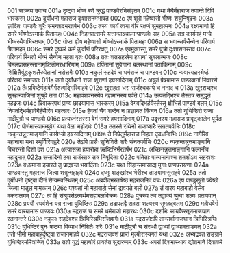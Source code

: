 001  सञ्जय उवाच
001a दृष्ट्वा भीष्मं रणे क्रुद्धं पाण्डवैरभिसंवृतम्
001c यथा मेघैर्महाराज तपान्ते दिवि भास्करम्
002a दुर्योधनो महाराज दुःशासनमभाषत
002c एष शूरो महेष्वासो भीष्मः शत्रुनिषूदनः
003a छादितः पाण्डवैः शूरैः समन्ताद्भरतर्षभ
003c तस्य कार्यं त्वया वीर रक्षणं सुमहात्मनः
004a रक्ष्यमाणो हि समरे भीष्मोऽस्माकं पितामहः
004c निहन्यात्समरे यत्तान्पाञ्चालान्पाण्डवैः सह
005a तत्र कार्यमहं मन्ये भीष्मस्यैवाभिरक्षणम्
005c गोप्ता ह्येष महेष्वासो भीष्मोऽस्माकं पितामहः
006a स भवान्सर्वसैन्येन परिवार्य पितामहम्
006c समरे दुष्करं कर्म कुर्वाणं परिरक्षतु
007a एवमुक्तस्तु समरे पुत्रो दुःशासनस्तव
007c परिवार्य स्थितो भीष्मं सैन्येन महता वृतः
008a ततः शतसहस्रेण हयानां सुबलात्मजः
008c विमलप्रासहस्तानामृष्टितोमरधारिणाम्
009a दर्पितानां सुवेगानां बलस्थानां पताकिनाम्
009c शिक्षितैर्युद्धकुशलैरुपेतानां नरोत्तमैः
010a नकुलं सहदेवं च धर्मराजं च पाण्डवम्
010c न्यवारयन्नरश्रेष्ठं परिवार्य समन्ततः
011a ततो दुर्योधनो राजा शूराणां हयसादिनाम्
011c अयुतं प्रेषयामास पाण्डवानां निवारणे
012a तैः प्रविष्टैर्महावेगैर्गरुत्मद्भिरिवाहवे
012c खुराहता धरा राजंश्चकम्पे च ननाद च
013a खुरशब्दश्च सुमहान्वाजिनां शुश्रुवे तदा
013c महावंशवनस्येव दह्यमानस्य पर्वते
014a उत्पतद्भिश्च तैस्तत्र समुद्धूतं महद्रजः
014c दिवाकरपथं प्राप्य छादयामास भास्करम्
015a वेगवद्भिर्हयैस्तैस्तु क्षोभितं पाण्डवं बलम्
015c निपतद्भिर्महावेगैर्हंसैरिव महत्सरः
015e हेषतां चैव शब्देन न प्राज्ञायत किंचन
016a ततो युधिष्ठिरो राजा माद्रीपुत्रौ च पाण्डवौ
016c प्रत्यघ्नंस्तरसा वेगं समरे हयसादिनाम्
017a उद्वृत्तस्य महाराज प्रावृट्कालेन पूर्यतः
017c पौर्णमास्यामम्बुवेगं यथा वेला महोदधेः
018a ततस्ते रथिनो राजञ्शरैः सन्नतपर्वभिः
018c न्यकृन्तन्नुत्तमाङ्गानि कायेभ्यो हयसादिनाम्
019a ते निपेतुर्महाराज निहता दृढधन्विभिः
019c नागैरिव महानागा यथा स्युर्गिरिगह्वरे
020a तेऽपि प्रासैः सुनिशितैः शरैः संनतपर्वभिः
020c न्यकृन्तन्नुत्तमाङ्गानि विचरन्तो दिशो दश
021a अत्यासन्ना हयारोहा ऋष्टिभिर्भरतर्षभ
021c अच्छिनन्नुत्तमाङ्गानि फलानीव महाद्रुमात्
022a ससादिनो हया राजंस्तत्र तत्र निषूदिताः
022c पतिताः पात्यमानाश्च शतशोऽथ सहस्रशः
023a वध्यमाना हयास्ते तु प्राद्रवन्त भयार्दिताः
023c यथा सिंहान्समासाद्य मृगाः प्राणपरायणाः
024a पाण्डवास्तु महाराज जित्वा शत्रून्महाहवे
024c दध्मुः शङ्खांश्च भेरीश्च ताडयामासुराहवे
025a ततो दुर्योधनो दृष्ट्वा दीनं सैन्यमवस्थितम्
025c अब्रवीद्भरतश्रेष्ठ मद्रराजमिदं वचः
026a एष पाण्डुसुतो ज्येष्ठो जित्वा मातुल मामकान्
026c पश्यतां नो महाबाहो सेनां द्रावयते बली
027a तं वारय महाबाहो वेलेव मकरालयम्
027c त्वं हि संश्रूयसेऽत्यर्थमसह्यबलविक्रमः
028a पुत्रस्य तव तद्वाक्यं श्रुत्वा शल्यः प्रतापवान्
028c प्रययौ रथवंशेन यत्र राजा युधिष्ठिरः
029a तदापतद्वै सहसा शल्यस्य सुमहद्बलम्
029c महौघवेगं समरे वारयामास पाण्डवः
030a मद्रराजं च समरे धर्मराजो महारथः
030c दशभिः सायकैस्तूर्णमाजघान स्तनान्तरे
030e नकुलः सहदेवश्च त्रिभिस्त्रिभिरजिह्मगैः
031a मद्रराजोऽपि तान्सर्वानाजघान त्रिभिस्त्रिभिः
031c युधिष्ठिरं पुनः षष्ट्या विव्याध निशितैः शरैः
031e माद्रीपुत्रौ च संरब्धौ द्वाभ्यां द्वाभ्यामताडयत्
032a ततो भीमो महाबाहुर्दृष्ट्वा राजानमाहवे
032c मद्रराजवशं प्राप्तं मृत्योरास्यगतं यथा
032e अभ्यद्रवत सङ्ग्रामे युधिष्ठिरममित्रजित्
033a ततो युद्धं महाघोरं प्रावर्तत सुदारुणम्
033c अपरां दिशमास्थाय द्योतमाने दिवाकरे

